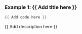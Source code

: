 ### Example 1: {{ Add title here }}
```powershell
{{ Add code here }}
```

{{ Add description here }}




